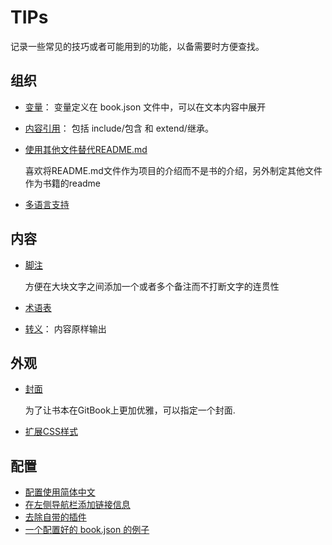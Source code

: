 # TIPs

记录一些常见的技巧或者可能用到的功能，以备需要时方便查找。

## 组织

- [变量](https://chrisniael.gitbooks.io/gitbook-documentation/content/format/templating.html)： 变量定义在 book.json 文件中，可以在文本内容中展开
- [内容引用](https://chrisniael.gitbooks.io/gitbook-documentation/content/format/conrefs.html)： 包括 include/包含 和 extend/继承。

- [使用其他文件替代README.md](https://chrisniael.gitbooks.io/gitbook-documentation/content/format/introduction.html)

	喜欢将README.md文件作为项目的介绍而不是书的介绍，另外制定其他文件作为书籍的readme

- [多语言支持](https://chrisniael.gitbooks.io/gitbook-documentation/content/format/languages.html)

## 内容

- [脚注](https://chrisniael.gitbooks.io/gitbook-documentation/content/format/markdown.html)

	方便在大块文字之间添加一个或者多个备注而不打断文字的连贯性

- [术语表](https://chrisniael.gitbooks.io/gitbook-documentation/content/format/glossary.html)
- [转义](https://chrisniael.gitbooks.io/gitbook-documentation/content/format/templating.html)： 内容原样输出

## 外观

- [封面](https://chrisniael.gitbooks.io/gitbook-documentation/content/format/cover.html)

	为了让书本在GitBook上更加优雅，可以指定一个封面.

- [扩展CSS样式](https://chrisniael.gitbooks.io/gitbook-documentation/content/styling/book.html)

## 配置

- [配置使用简体中文](http://gitbook.zhangjikai.com/settings.html)
- [在左侧导航栏添加链接信息](http://gitbook.zhangjikai.com/settings.html)
- [去除自带的插件](http://gitbook.zhangjikai.com/settings.html)
- [一个配置好的 book.json 的例子](http://gitbook.zhangjikai.com/bookjson.html)




